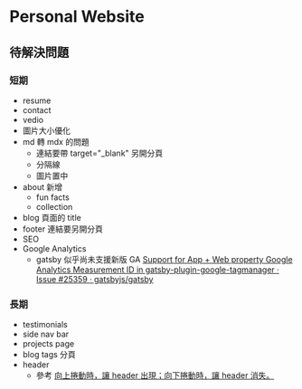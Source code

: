 # Personal Website

## 待解決問題

### 短期
- resume
- contact
- vedio
- 圖片大小優化
- md 轉 mdx 的問題
  - 連結要帶 target="_blank" 另開分頁
  - 分隔線
  - 圖片置中
- about 新增
  - fun facts
  - collection
- blog 頁面的 title
- footer 連結要另開分頁
- SEO
- Google Analytics 
  - gatsby 似乎尚未支援新版 GA [Support for App + Web property Google Analytics Measurement ID in gatsby-plugin-google-tagmanager · Issue #25359 · gatsbyjs/gatsby](https://github.com/gatsbyjs/gatsby/issues/25359)

### 長期
- testimonials
- side nav bar
- projects page
- blog tags 分頁
- header 
  - 參考 [向上捲動時，讓 header 出現；向下捲動時，讓 header 消失。](https://chiayilai.com/%E5%90%91%E4%B8%8A%E6%8D%B2%E5%8B%95%E6%99%82%EF%BC%8C%E8%AE%93%E4%B8%BB%E9%81%B8%E5%96%AE%E5%87%BA%E7%8F%BE%E5%9B%BA%E5%AE%9A%E5%9C%A8%E8%A6%96%E7%AA%97%E4%B8%8A%E6%96%B9/)